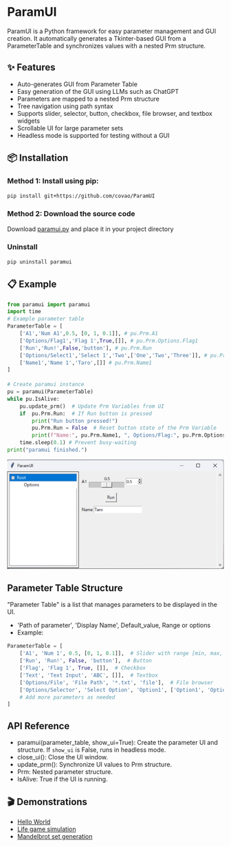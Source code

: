 # ParamUI

ParamUI is a Python framework for easy parameter management and GUI creation. It automatically generates a Tkinter-based GUI from a ParameterTable and synchronizes values with a nested Prm structure.

## ✨ Features
- Auto-generates GUI from Parameter Table
- Easy generation of the GUI using LLMs such as ChatGPT
- Parameters are mapped to a nested Prm structure
- Tree navigation using path syntax
- Supports slider, selector, button, checkbox, file browser, and textbox widgets
- Scrollable UI for large parameter sets
- Headless mode is supported for testing without a GUI

## 📦 Installation
### Method 1: Install using pip:
```bash
pip install git+https://github.com/covao/ParamUI
```
### Method 2: Download the source code
Download [paramui.py](./paramui/paramui.py) and place it in your project directory

### Uninstall
```bash
pip uninstall paramui
```

## 📋 Example
~~~python
from paramui import paramui
import time
# Example parameter table
ParameterTable = [
    ['A1','Num A1',0.5, [0, 1, 0.1]], # pu.Prm.A1
    ['Options/Flag1','Flag 1',True,[]], # pu.Prm.Options.Flag1
    ['Run','Run!',False,'button'], # pu.Prm.Run
    ['Options/Select1','Select 1','Two',['One','Two','Three']], # pu.Prm.Options.Select1
    ['Name1','Name 1','Taro',[]] # pu.Prm.Name1
]

# Create paramui instance
pu = paramui(ParameterTable)
while pu.IsAlive:
    pu.update_prm()  # Update Prm Variables from UI
    if  pu.Prm.Run:  # If Run button is pressed
        print("Run button pressed!")
        pu.Prm.Run = False  # Reset button state of the Prm Variable
        print(f"Name:", pu.Prm.Name1, ", Options/Flag:", pu.Prm.Options.Flag1, ", Options/Select:", pu.Prm.Options.Select1, ", A1:", pu.Prm.A1)
    time.sleep(0.1) # Prevent busy-waiting
print("paramui finished.")
~~~

![ParamUI Example](./paramui_example.gif)

## Parameter Table Structure
"Parameter Table" is a list that manages parameters to be displayed in the UI.
 - 'Path of parameter', 'Display Name', Default_value, Range or options
- Example:
```python
ParameterTable = [
    ['A1', 'Num 1', 0.5, [0, 1, 0.1]],  # Slider with range [min, max, step]
    ['Run', 'Run!', False, 'button'],  # Button
    ['Flag', 'Flag 1', True, []],  # Checkbox
    ['Text', 'Text Input', 'ABC', []],  # Textbox
    ['Options/File', 'File Path', '*.txt', 'file'],  # File browser
    ['Options/Selector', 'Select Option', 'Option1', ['Option1', 'Option2', 'Option3']],  # Selector with options
    # Add more parameters as needed
]
```
 
## API Reference
- paramui(parameter_table, show_ui=True): Create the parameter UI and structure. If `show_ui` is False, runs in headless mode.
- close_ui(): Close the UI window.
- update_prm(): Synchronize UI values to Prm structure.
- Prm: Nested parameter structure.
- IsAlive: True if the UI is running.

## 🎬 Demonstrations
- [Hello World](./example/hello_world.py)
- [Life game simulation](./example/lifegame_paramui.py)
- [Mandelbrot set generation](./example/mandelbrot_paramui.py)


